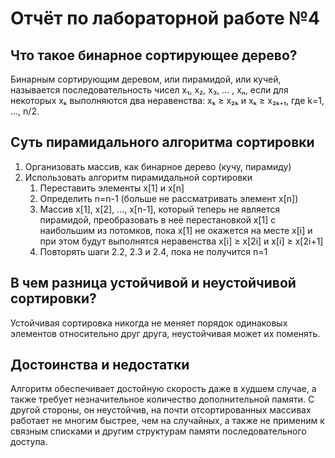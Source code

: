 # Отчёт по лабораторной работе №4

## Что такое бинарное сортирующее дерево?

Бинарным сортирующим деревом, или пирамидой, или кучей, называется последовательность чисел x₁, x₂, x₃, ... , xₙ, если для некоторых xₖ выполняются два неравенства: xₖ ≥ x₂ₖ и xₖ ≥ x₂ₖ₊₁, где k=1, ..., n/2.

## Суть пирамидального алгоритма сортировки

1. Организовать массив, как бинарное дерево (кучу, пирамиду)
2. Использовать алгоритм пирамидальной сортировки
    1. Переставить элементы x[1] и x[n]
    2. Определить n=n-1 (больше не рассматривать элемент x[n])
    3. Массив x[1], x[2], ..., x[n-1], который теперь не является пирамидой, преобразовать в неё перестановкой x[1] с наибольшим из потомков, пока x[1] не окажется на месте x[i] и при этом будут выполнятся неравенства x[i] ≥ x[2i] и x[i] ≥ x[2i+1]
    4. Повторять шаги 2.2, 2.3 и 2.4, пока не получится n=1

## В чем разница устойчивой и неустойчивой сортировки?

Устойчивая сортировка никогда не меняет порядок одинаковых элементов относительно друг друга, неустойчивая может их поменять.

## Достоинства и недостатки

Алгоритм обеспечивает достойную скорость даже в худшем случае, а также требует незначительное количество дополнительной памяти. С другой стороны, он неустойчив, на почти отсортированных массивах работает не многим быстрее, чем на случайных, а также не применим к связным списками и другим структурам памяти последовательного доступа.
